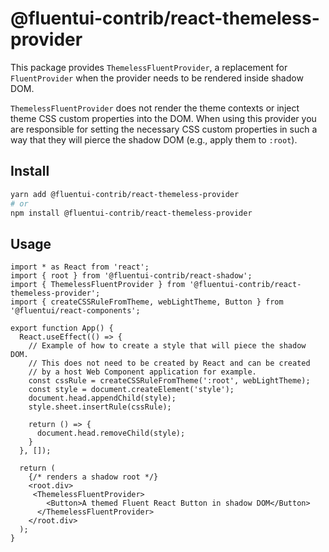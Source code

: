 # @fluentui-contrib/react-themeless-provider

This package provides `ThemelessFluentProvider`, a replacement for `FluentProvider` when the provider needs to be rendered inside shadow DOM.

`ThemelessFluentProvider` does not render the theme contexts or inject theme CSS custom properties into the DOM. When using this provider you are responsible for setting the necessary CSS custom properties in such a way that they will pierce the shadow DOM (e.g., apply them to `:root`).

## Install

```sh
yarn add @fluentui-contrib/react-themeless-provider
# or
npm install @fluentui-contrib/react-themeless-provider
```

## Usage

```tsx
import * as React from 'react';
import { root } from '@fluentui-contrib/react-shadow';
import { ThemelessFluentProvider } from '@fluentui-contrib/react-themeless-provider';
import { createCSSRuleFromTheme, webLightTheme, Button } from '@fluentui/react-components';

export function App() {
  React.useEffect(() => {
    // Example of how to create a style that will piece the shadow DOM.
    // This does not need to be created by React and can be created
    // by a host Web Component application for example.
    const cssRule = createCSSRuleFromTheme(':root', webLightTheme);
    const style = document.createElement('style');
    document.head.appendChild(style);
    style.sheet.insertRule(cssRule);

    return () => {
      document.head.removeChild(style);
    }
  }, []);

  return (
    {/* renders a shadow root */}
    <root.div>
     <ThemelessFluentProvider>
        <Button>A themed Fluent React Button in shadow DOM</Button>
      </ThemelessFluentProvider>
    </root.div>
  );
}
```
